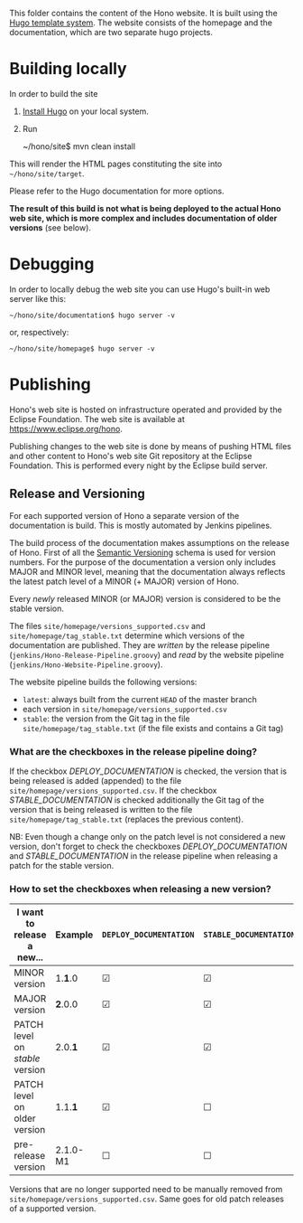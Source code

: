 This folder contains the content of the Hono website.
It is built using the [Hugo template system](https://gohugo.io).
The website consists of the homepage and the documentation, which are two separate hugo projects. 

# Building locally

In order to build the site

1. [Install Hugo](https://gohugo.io/overview/installing/) on your local system.
2. Run

    ~/hono/site$ mvn clean install

This will render the HTML pages constituting the site into `~/hono/site/target`.

Please refer to the Hugo documentation for more options.

**The result of this build is not what is being deployed to the actual Hono web site, which is more complex and includes
 documentation of older versions** (see below).

# Debugging

In order to locally debug the web site you can use Hugo's built-in web server like this:

    ~/hono/site/documentation$ hugo server -v
    
or, respectively:

    ~/hono/site/homepage$ hugo server -v

# Publishing

Hono's web site is hosted on infrastructure operated and provided by the Eclipse Foundation.
The web site is available at https://www.eclipse.org/hono.

Publishing changes to the web site is done by means of pushing HTML files and other content to Hono's
web site Git repository at the Eclipse Foundation.
This is performed every night by the Eclipse build server.

## Release and Versioning

For each supported version of Hono a separate version of the documentation is build. This is mostly automated by 
Jenkins pipelines. 

The build process of the documentation makes assumptions on the release of Hono. First of all the 
[Semantic Versioning](https://semver.org/) schema is used for version numbers. For the purpose of the documentation 
a version only includes MAJOR and MINOR level, meaning that the documentation always reflects the latest patch level 
of a MINOR (+ MAJOR) version of Hono.

Every *newly* released MINOR (or MAJOR) version is considered to be the stable version.

The files `site/homepage/versions_supported.csv` and `site/homepage/tag_stable.txt` determine which versions of the
documentation are published. They are _written_ by the release pipeline (`jenkins/Hono-Release-Pipeline.groovy`) and 
_read_ by the website pipeline (`jenkins/Hono-Website-Pipeline.groovy`).

The website pipeline builds the following versions:

* `latest`: always built from the current `HEAD` of the master branch
* each version in `site/homepage/versions_supported.csv`
* `stable`: the version from the Git tag in the file `site/homepage/tag_stable.txt` (if the file exists and contains a Git tag)

### What are the checkboxes in the release pipeline doing?

If the checkbox *DEPLOY_DOCUMENTATION* is checked, the version that is being released is added (appended) to the file
 `site/homepage/versions_supported.csv`.
If the checkbox *STABLE_DOCUMENTATION* is checked additionally the Git tag of the version that is being released is 
written to the file `site/homepage/tag_stable.txt` (replaces the previous content). 
 
NB: Even though a change only on the patch level is not considered a new version, don't forget to check the 
checkboxes *DEPLOY_DOCUMENTATION* and *STABLE_DOCUMENTATION* in the release pipeline when releasing a patch for 
the stable version.

### How to set the checkboxes when releasing a new version?

| I want to release a new...    | Example   | `DEPLOY_DOCUMENTATION`    | `STABLE_DOCUMENTATION` |
 ---                            | ---       | ---                       | --- 
MINOR version                   | 1.**1**.0 | &#x2611;                  | &#x2611;       
MAJOR version                   | **2**.0.0 | &#x2611;                  | &#x2611;       
PATCH level on _stable_ version | 2.0.**1** | &#x2611;                  | &#x2611;       
PATCH level on older version    | 1.1.**1** | &#x2611;                  | &#x2610;       
pre-release version             | 2.1.0-M1  | &#x2610;                  | &#x2610;       

Versions that are no longer supported need to be manually removed from `site/homepage/versions_supported.csv`. Same goes
for old patch releases of a supported version. 
